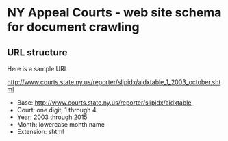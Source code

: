# NY Appeal Courts - web site schema for document crawling

## URL structure

Here is a sample URL

http://www.courts.state.ny.us/reporter/slipidx/aidxtable_1_2003_october.shtml

* Base: http://www.courts.state.ny.us/reporter/slipidx/aidxtable_
* Court: one digit, 1 through 4
* Year: 2003 through 2015
* Month: lowercase month name
* Extension: shtml